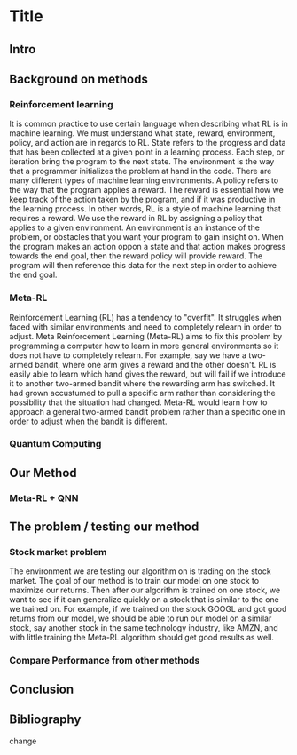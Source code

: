 # Title
## Intro
## Background on methods
### Reinforcement learning
It is common practice to use certain language when describing what RL is in machine learning. We must understand what state, reward, environment, policy, and action are in regards to RL. State refers to the progress and data that has been collected at a given point in a learning process. Each step, or iteration bring the program to the next state. The environment is the way that a programmer initializes the problem at hand in the code. There are many different types of machine learning environments. A policy refers to the way that the program applies a reward. The reward is essential how we keep track of the action taken by the program, and if it was productive in the learning process.
In other words, RL is a style of machine learning that requires a reward. We use the reward in RL by assigning a policy that applies to a given environment. An environment is an instance of the problem, or obstacles that you want your program to gain insight on. When the program makes an action oppon a state and that action makes progress towards the end goal, then the reward policy will provide reward. The program will then reference this data for the next step in order to achieve the end goal.
### Meta-RL

Reinforcement Learning (RL) has a tendency to "overfit". It struggles when faced with similar environments and need to completely relearn in order to adjust. Meta Reinforcement Learning (Meta-RL) aims to fix this problem by programming a computer how to learn in more general environments so it does not have to completely relearn. For example, say we have a two-armed bandit, where one arm gives a reward and the other doesn't. RL is easily able to learn which hand gives the reward, but will fail if we introduce it to another two-armed bandit where the rewarding arm has switched. It had grown accustumed to pull a specific arm rather than considering the possibility that the situation had changed. Meta-RL would learn how to approach a general two-armed bandit problem rather than a specific one in order to adjust when the bandit is different.

### Quantum Computing
## Our Method
### Meta-RL + QNN
## The problem / testing our method
### Stock market problem

The environment we are testing our algorithm on is trading on the stock market. The goal of our method is to train our model on one stock to maximize our returns. Then after our algorithm is trained on one stock, we want to see if it can generalize quickly on a stock that is similar to the one we trained on. For example, if we trained on the stock GOOGL and got good returns from our model, we should be able to run our model on a similar stock, say another stock in the same technology industry, like AMZN, and with little training the Meta-RL algorithm should get good results as well.

### Compare Performance from other methods
## Conclusion
## Bibliography
change